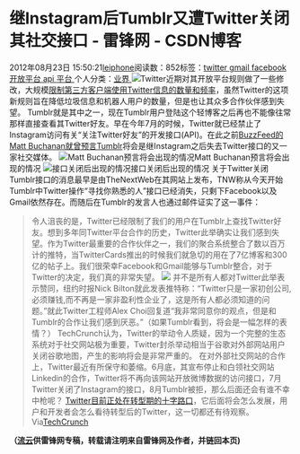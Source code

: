 
# 继Instagram后Tumblr又遭Twitter关闭其社交接口 - 雷锋网 - CSDN博客


2012年08月23日 15:50:21[leiphone](https://me.csdn.net/leiphone)阅读数：852标签：[twitter																](https://so.csdn.net/so/search/s.do?q=twitter&t=blog)[gmail																](https://so.csdn.net/so/search/s.do?q=gmail&t=blog)[facebook																](https://so.csdn.net/so/search/s.do?q=facebook&t=blog)[开放平台																](https://so.csdn.net/so/search/s.do?q=开放平台&t=blog)[api																](https://so.csdn.net/so/search/s.do?q=api&t=blog)[平台																](https://so.csdn.net/so/search/s.do?q=平台&t=blog)[
							](https://so.csdn.net/so/search/s.do?q=api&t=blog)[
																					](https://so.csdn.net/so/search/s.do?q=开放平台&t=blog)个人分类：[业界																](https://blog.csdn.net/leiphone/article/category/873390)
[
																								](https://so.csdn.net/so/search/s.do?q=开放平台&t=blog)
[
				](https://so.csdn.net/so/search/s.do?q=facebook&t=blog)
[
			](https://so.csdn.net/so/search/s.do?q=facebook&t=blog)
[
		](https://so.csdn.net/so/search/s.do?q=gmail&t=blog)
[
	](https://so.csdn.net/so/search/s.do?q=twitter&t=blog)
![](http://www.leiphone.com/wp-content/uploads/2012/08/twitter3-150x150.jpg)Twitter近期对其开放平台规则做了一些修改，大规模[限制第三方客户端使用Twitter信息的数量和频率](http://www.leiphone.com/0817-echo-twitter-api.html)，虽然Twitter的这项新规则旨在降低垃圾信息和机器人用户的数量，但是也让其众多合作伙伴感到失望。
Tumblr就是其中之一，现在Tumblr用户登陆这个轻博客之后再也不能像往常那样直接查看其Twitter好友。早在今年7月的时候，Twitter就已经禁止了Instagram访问有关“关注Twitter好友”的开发接口(API)。在此之前[BuzzFeed的Matt
 Buchanan就曾预言Tumblr](http://www.buzzfeed.com/mattbuchanan/the-twitter-hit-list)将会是继Instagram之后失去Twitter接口的又一家社交媒体。
![Matt Buchanan预言将会出现的情况](http://www.leiphone.com/wp-content/uploads/2012/08/tumblr-sign-up.jpg)Matt Buchanan预言将会出现的情况
![接口关闭后出现的情况](http://www.leiphone.com/wp-content/uploads/2012/08/tumblr-sign-up-now.jpg)接口关闭后出现的情况
关于Twitter关闭Tumblr接口的消息最早是由TheNextWeb在其网站上发布，TNW称从今天开始Tumblr中Twitter操作“寻找你熟悉的人”接口已经消失，只剩下Facebook以及Gmail依然存在。而随后在Tumblr的发言人也通过邮件证实了这一事件：
> 令人沮丧的是，Twitter已经限制了我们的用户在Tumblr上查找Twitter好友。想到多年同Twitter平台合作的历史，Twitter此举确实让我们感到失望。作为Twitter最重要的合作伙伴之一，我们的聚合系统整合了数以百万计的推特，当TwitterCards推出的时候我们就急切的用在了7亿博客和300亿的帖子上。我们很荣幸Facebook和Gmail能够与Tumblr整合，对于Twitter的决定，我们真的非常失望。
![](http://www.leiphone.com/wp-content/uploads/2012/08/Tumblr.jpg)
并不是所有人都对Twitter此举表示赞同，纽约时报Nick Bilton就此发表推特称：“Twitter只是一家初创公司,必须赚钱,而不再是一家非盈利性企业了，这是所有人都必须知道的问题。”就此Twitter工程师Alex Choi回复道“我非常同意你的观点，但是和Tumblr的合作让我们感到厌恶。”（如果Tumblr看到，将会是一幅怎样的表情？）
TechCrunch认为，Twitter的举动令人质疑，因为一个完整的生态系统对于社交网站极为重要，Twitter封杀举动相当于谷歌对外部网站用户关闭谷歌地图，产生的影响将会是非常严重的。
在对外部社交网站的合作上，Twitter最近有所保守和萎缩。6月底，其宣布停止和白领社交网站Linkedin的合作，Twitter将不再向该网站开放微博数据的访问接口，7月Twitter关闭了Instagram的接口，8月Tumblr被拒，那么后面还会有谁不幸中枪呢？
[Twitter目前正处在转型期的十字路口](http://www.leiphone.com/0821-danice-twitter-crossroads.html)，它后面将会怎么发展，用户和开发者会怎么看待转型后的Twitter，这一切都还有待观察。
Via[TechCrunch](http://techcrunch.com/2012/08/22/twitter-tumblr/)

**（****[流云](http://www.leiphone.com/author/%E6%B5%81%E4%BA%91)****供****雷锋网****专稿，转载请注明来自雷锋网及作者，并链回本页)**

